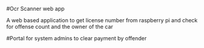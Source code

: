 #Ocr Scanner web app 

A web based application to get license number from raspberry pi and check for offense count and the owner of the car

#Portal for system admins to clear payment by offender

